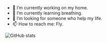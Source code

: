 - 🔭 I’m currently working on my home. 
- 🌱 I’m currently learning breathing. 
- 🤔 I’m looking for someone who help my life. 
- 📫 How to reach me: Fly. 

<!-- [<img src='https://cdn.jsdelivr.net/npm/simple-icons@3.0.1/icons/icloud.svg' alt='website' height='40'>](https://moong2.github.io) -->

![GitHub stats](https://github-readme-stats.vercel.app/api?username=moong2&show_icons=true)  
